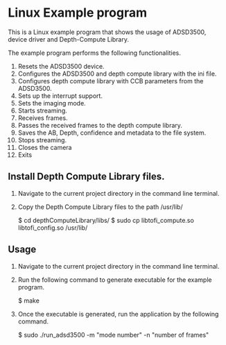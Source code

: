 # Linux Example program

This is a Linux example program that shows the usage of ADSD3500, device driver and Depth-Compute Library.

The example program performs the following functionalities.

1. Resets the ADSD3500 device.
2. Configures the ADSD3500 and depth compute library with the ini file.
3. Configures depth compute library with CCB parameters from the ADSD3500.
4. Sets up the interrupt support.
5. Sets the imaging mode.
6. Starts streaming.
7. Receives frames.
8. Passes the received frames to the depth compute library.
9. Saves the AB, Depth, confidence and metadata to the file system.
10. Stops streaming.
11. Closes the camera
12. Exits

## Install Depth Compute Library files.

1. Navigate to the current project directory in the command line terminal.

2. Copy the Depth Compute Library files to the path /usr/lib/

    $ cd depthComputeLibrary/libs/
    $ sudo cp libtofi_compute.so libtofi_config.so /usr/lib/

## Usage

1. Navigate to the current project directory in the command line terminal.

2. Run the following command to generate executable for the example program.

    $ make 

3. Once the executable is generated, run the application by the following command.

    $ sudo ./run_adsd3500 -m "mode number" -n "number of frames" 



